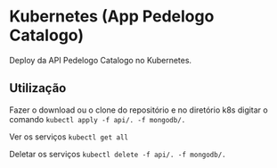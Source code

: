 
# Kubernetes (App Pedelogo Catalogo)

Deploy da API Pedelogo Catalogo no Kubernetes.


## Utilização

Fazer o download ou o clone do repositório e no diretório k8s digitar o comando `kubectl apply -f api/. -f mongodb/.`

Ver os serviços `kubectl get all`

Deletar os serviços `kubectl delete -f api/. -f mongodb/.`


